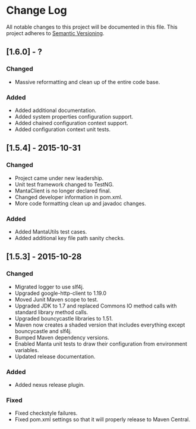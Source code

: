 # Change Log
All notable changes to this project will be documented in this file.
This project adheres to [Semantic Versioning](http://semver.org/).

## [1.6.0] - ?
### Changed
- Massive reformatting and clean up of the entire code base.

### Added
- Added additional documentation.
- Added system properties configuration support.
- Added chained configuration context support.
- Added configuration context unit tests.

## [1.5.4] - 2015-10-31
### Changed
- Project came under new leadership.
- Unit test framework changed to TestNG.
- MantaClient is no longer declared final.
- Changed developer information in pom.xml.
- More code formatting clean up and javadoc changes.

### Added
- Added MantaUtils test cases.
- Added additional key file path sanity checks.

## [1.5.3] - 2015-10-28
### Changed
- Migrated logger to use slf4j.
- Upgraded google-http-client to 1.19.0
- Moved Junit Maven scope to test.
- Upgraded JDK to 1.7 and replaced Commons IO method calls with standard library method calls.
- Upgraded bouncycastle libraries to 1.51.
- Maven now creates a shaded version that includes everything except bouncycastle and slf4j.
- Bumped Maven dependency versions.
- Enabled Manta unit tests to draw their configuration from environment variables.
- Updated release documentation.

### Added
- Added nexus release plugin.

### Fixed
- Fixed checkstyle failures.
- Fixed pom.xml settings so that it will properly release to Maven Central.